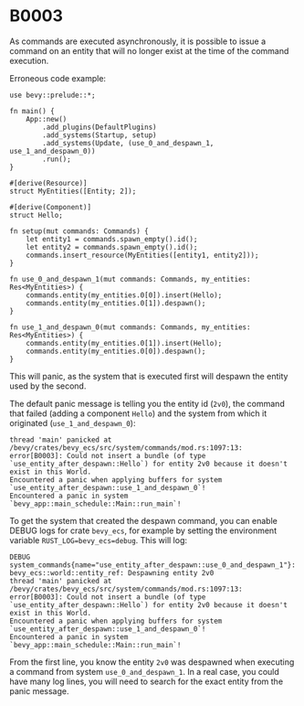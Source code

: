 # B0003

As commands are executed asynchronously, it is possible to issue a command on an entity that will no longer exist at the time of the command execution.

Erroneous code example:

```rust,should_panic
use bevy::prelude::*;

fn main() {
    App::new()
        .add_plugins(DefaultPlugins)
        .add_systems(Startup, setup)
        .add_systems(Update, (use_0_and_despawn_1, use_1_and_despawn_0))
        .run();
}

#[derive(Resource)]
struct MyEntities([Entity; 2]);

#[derive(Component)]
struct Hello;

fn setup(mut commands: Commands) {
    let entity1 = commands.spawn_empty().id();
    let entity2 = commands.spawn_empty().id();
    commands.insert_resource(MyEntities([entity1, entity2]));
}

fn use_0_and_despawn_1(mut commands: Commands, my_entities: Res<MyEntities>) {
    commands.entity(my_entities.0[0]).insert(Hello);
    commands.entity(my_entities.0[1]).despawn();
}

fn use_1_and_despawn_0(mut commands: Commands, my_entities: Res<MyEntities>) {
    commands.entity(my_entities.0[1]).insert(Hello);
    commands.entity(my_entities.0[0]).despawn();
}
```

This will panic, as the system that is executed first will despawn the entity used by the second.

The default panic message is telling you the entity id (`2v0`), the command that failed (adding a component `Hello`) and the system from which it originated (`use_1_and_despawn_0`):

```text
thread 'main' panicked at /bevy/crates/bevy_ecs/src/system/commands/mod.rs:1097:13:
error[B0003]: Could not insert a bundle (of type `use_entity_after_despawn::Hello`) for entity 2v0 because it doesn't exist in this World.
Encountered a panic when applying buffers for system `use_entity_after_despawn::use_1_and_despawn_0`!
Encountered a panic in system `bevy_app::main_schedule::Main::run_main`!
```

To get the system that created the despawn command, you can enable DEBUG logs for crate `bevy_ecs`, for example by setting the environment variable `RUST_LOG=bevy_ecs=debug`. This will log:

```text
DEBUG system_commands{name="use_entity_after_despawn::use_0_and_despawn_1"}: bevy_ecs::world::entity_ref: Despawning entity 2v0
thread 'main' panicked at /bevy/crates/bevy_ecs/src/system/commands/mod.rs:1097:13:
error[B0003]: Could not insert a bundle (of type `use_entity_after_despawn::Hello`) for entity 2v0 because it doesn't exist in this World.
Encountered a panic when applying buffers for system `use_entity_after_despawn::use_1_and_despawn_0`!
Encountered a panic in system `bevy_app::main_schedule::Main::run_main`!
```

From the first line, you know the entity `2v0` was despawned when executing a command from system `use_0_and_despawn_1`. In a real case, you could have many log lines, you will need to search for the exact entity from the panic message.
